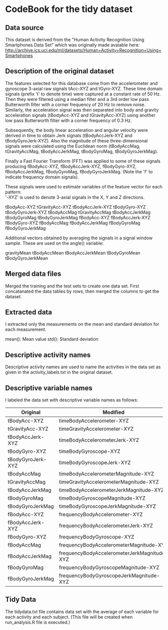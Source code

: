 CodeBook for the tidy dataset
=============================

Data source
-----------
This dataset is derived from the "Human Activity Recognition Using Smartphones Data Set" which was originally made avaiable here: http://archive.ics.uci.edu/ml/datasets/Human+Activity+Recognition+Using+Smartphones

Description of the original dataset 
-----------------------------------

The features selected for this database come from the accelerometer and gyroscope 3-axial raw signals tAcc-XYZ and tGyro-XYZ. These time domain signals (prefix 't' to denote time) were captured at a constant rate of 50 Hz. Then they were filtered using a median filter and a 3rd order low pass Butterworth filter with a corner frequency of 20 Hz to remove noise. Similarly, the acceleration signal was then separated into body and gravity acceleration signals (tBodyAcc-XYZ and tGravityAcc-XYZ) using another low pass Butterworth filter with a corner frequency of 0.3 Hz. 

Subsequently, the body linear acceleration and angular velocity were derived in time to obtain Jerk signals (tBodyAccJerk-XYZ and tBodyGyroJerk-XYZ). Also the magnitude of these three-dimensional signals were calculated using the Euclidean norm (tBodyAccMag, tGravityAccMag, tBodyAccJerkMag, tBodyGyroMag, tBodyGyroJerkMag). 

Finally a Fast Fourier Transform (FFT) was applied to some of these signals producing fBodyAcc-XYZ, fBodyAccJerk-XYZ, fBodyGyro-XYZ, fBodyAccJerkMag, fBodyGyroMag, fBodyGyroJerkMag. (Note the 'f' to indicate frequency domain signals). 

These signals were used to estimate variables of the feature vector for each pattern:  
'-XYZ' is used to denote 3-axial signals in the X, Y and Z directions.

tBodyAcc-XYZ
tGravityAcc-XYZ
tBodyAccJerk-XYZ
tBodyGyro-XYZ
tBodyGyroJerk-XYZ
tBodyAccMag
tGravityAccMag
tBodyAccJerkMag
tBodyGyroMag
tBodyGyroJerkMag
fBodyAcc-XYZ
fBodyAccJerk-XYZ
fBodyGyro-XYZ
fBodyAccMag
fBodyAccJerkMag
fBodyGyroMag
fBodyGyroJerkMag

Additional vectors obtained by averaging the signals in a signal window sample. These are used on the angle() variable:

gravityMean
tBodyAccMean
tBodyAccJerkMean
tBodyGyroMean
tBodyGyroJerkMean


Merged data files
-----------------
Merged the training and the test sets to create one data set.
First concatanated the data tables by rows, then merged the columns to get the dataset.

Extracted data
--------------
I extracted only the measurements on the mean and standard deviation for each measurement.

mean(): Mean value
std(): Standard deviation

Descriptive activity names
--------------------------
Descriptive activity names are used to name the activities in the data set as given in the activity_labels.txt in the original dataset.

Descriptive variable names
--------------------------
I labeled the data set with descriptive variable names as follows:

Original | Modified
-------- | --------
tBodyAcc-XYZ | timeBodyAccelerometer-XYZ
tGravityAcc-XYZ | timeGravityAccelerometer-XYZ
tBodyAccJerk-XYZ | timeBodyAccelerometerJerk-XYZ
tBodyGyro-XYZ | timeBodyGyroscope-XYZ
tBodyGyroJerk-XYZ | timeBodyGyroscopeJerk-XYZ
tBodyAccMag | timeBodyAccelerometerMagnitude-XYZ
tGravityAccMag | timeGravityAccelerometerMagnitude-XYZ
tBodyAccJerkMag | timeBodyAccelerometerJerkMagnitude-XYZ
tBodyGyroMag | timeBodyGyroscopeMagnitude-XYZ
tBodyGyroJerkMag | timeBodyGyroscopeJerkMagnitude-XYZ
fBodyAcc-XYZ | frequencyBodyAccelerometer-XYZ
fBodyAccJerk-XYZ | frequencyBodyAccelerometerJerk-XYZ
fBodyGyro-XYZ | frequencyBodyGyroscope-XYZ
fBodyAccMag | frequencyBodyAccelerometerMagnitude-XYZ
fBodyAccJerkMag | frequencyBodyAccelerometerJerkMagnitude-XYZ
fBodyGyroMag | frequencyBodyGyroscopeMagnitude-XYZ
fBodyGyroJerkMag | frequencyBodyGyroscopeJerkMagnitude-XYZ

Tidy Data
---------
The tidydata.txt file contains data set with the average of each variable for each activity and each subject.
(This file will be created when run_analysis.R file is executed.)
